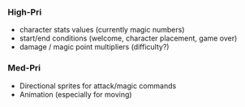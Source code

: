 ### High-Pri
+ character stats values (currently magic numbers)
+ start/end conditions (welcome, character placement, game over)
+ damage / magic point multipliers (difficulty?)

### Med-Pri
+ Directional sprites for attack/magic commands
+ Animation (especially for moving)
